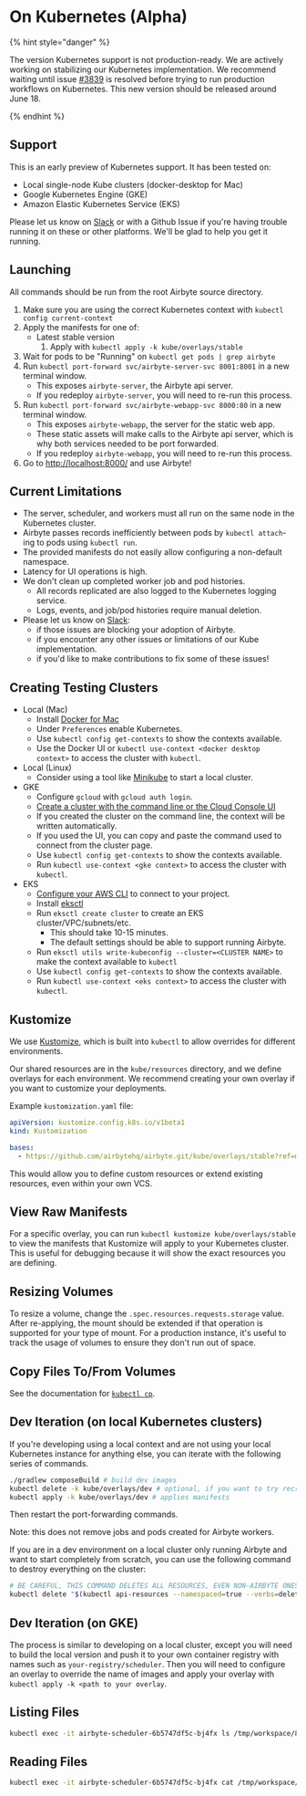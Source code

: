 # On Kubernetes \(Alpha\)

{% hint style="danger" %}

The version Kubernetes support is not production-ready. We are actively working on stabilizing our Kubernetes implementation.
We recommend waiting until issue [#3839](https://github.com/airbytehq/airbyte/issues/3839) is resolved before trying to run production workflows on Kubernetes. 
This new version should be released around June 18.

{% endhint %}


## Support

This is an early preview of Kubernetes support. It has been tested on:

* Local single-node Kube clusters \(docker-desktop for Mac\)
* Google Kubernetes Engine \(GKE\)
* Amazon Elastic Kubernetes Service \(EKS\)

Please let us know on [Slack](https://slack.airbyte.io) or with a Github Issue if you're having trouble running it on these or other platforms. We'll be glad to help you get it running.

## Launching

All commands should be run from the root Airbyte source directory.

1. Make sure you are using the correct Kubernetes context with `kubectl config current-context`
2. Apply the manifests for one of:
   * Latest stable version
     1. Apply with `kubectl apply -k kube/overlays/stable`
3. Wait for pods to be "Running" on `kubectl get pods | grep airbyte`
4. Run `kubectl port-forward svc/airbyte-server-svc 8001:8001` in a new terminal window.
   * This exposes `airbyte-server`, the Airbyte api server.
   * If you redeploy `airbyte-server`, you will need to re-run this process.
5. Run `kubectl port-forward svc/airbyte-webapp-svc 8000:80` in a new terminal window.
   * This exposes `airbyte-webapp`, the server for the static web app.
   * These static assets will make calls to the Airbyte api server, which is why both services needed to be port forwarded.
   * If you redeploy `airbyte-webapp`, you will need to re-run this process.
6. Go to [http://localhost:8000/](http://localhost:8000/) and use Airbyte!

## Current Limitations

* The server, scheduler, and workers must all run on the same node in the Kubernetes cluster.
* Airbyte passes records inefficiently between pods by `kubectl attach`-ing to pods using `kubectl run`.
* The provided manifests do not easily allow configuring a non-default namespace.
* Latency for UI operations is high.
* We don't clean up completed worker job and pod histories. 
  * All records replicated are also logged to the Kubernetes logging service. 
  * Logs, events, and job/pod histories require manual deletion.
* Please let us know on [Slack](https://slack.airbyte.io):
  * if those issues are blocking your adoption of Airbyte.
  * if you encounter any other issues or limitations of our Kube implementation.
  * if you'd like to make contributions to fix some of these issues!

## Creating Testing Clusters

* Local \(Mac\)
  * Install [Docker for Mac](https://docs.docker.com/docker-for-mac/install/)
  * Under `Preferences` enable Kubernetes.
  * Use `kubectl config get-contexts` to show the contexts available.
  * Use the Docker UI or `kubectl use-context <docker desktop context>` to access the cluster with `kubectl`.
* Local \(Linux\)
  * Consider using a tool like [Minikube](https://minikube.sigs.k8s.io/docs/start/) to start a local cluster.
* GKE
  * Configure `gcloud` with `gcloud auth login`.
  * [Create a cluster with the command line or the Cloud Console UI](https://cloud.google.com/kubernetes-engine/docs/how-to/creating-a-zonal-cluster)
  * If you created the cluster on the command line, the context will be written automatically.
  * If you used the UI, you can copy and paste the command used to connect from the cluster page.
  * Use `kubectl config get-contexts` to show the contexts available.
  * Run `kubectl use-context <gke context>` to access the cluster with `kubectl`.
* EKS
  * [Configure your AWS CLI](https://docs.aws.amazon.com/cli/latest/userguide/cli-chap-configure.html) to connect to your project.
  * Install [eksctl](https://eksctl.io/introduction/)
  * Run `eksctl create cluster` to create an EKS cluster/VPC/subnets/etc.
    * This should take 10-15 minutes.
    * The default settings should be able to support running Airbyte.
  * Run `eksctl utils write-kubeconfig --cluster=<CLUSTER NAME>` to make the context available to `kubectl`
  * Use `kubectl config get-contexts` to show the contexts available.
  * Run `kubectl use-context <eks context>` to access the cluster with `kubectl`.

## Kustomize

We use [Kustomize](https://kustomize.io/), which is built into `kubectl` to allow overrides for different environments.

Our shared resources are in the `kube/resources` directory, and we define overlays for each environment. We recommend creating your own overlay if you want to customize your deployments.

Example `kustomization.yaml` file:

```yaml
apiVersion: kustomize.config.k8s.io/v1beta1
kind: Kustomization

bases:
  - https://github.com/airbytehq/airbyte.git/kube/overlays/stable?ref=master
```

This would allow you to define custom resources or extend existing resources, even within your own VCS.

## View Raw Manifests

For a specific overlay, you can run `kubectl kustomize kube/overlays/stable` to view the manifests that Kustomize will apply to your Kubernetes cluster. This is useful for debugging because it will show the exact resources you are defining.

## Resizing Volumes

To resize a volume, change the `.spec.resources.requests.storage` value. After re-applying, the mount should be extended if that operation is supported for your type of mount. For a production instance, it's useful to track the usage of volumes to ensure they don't run out of space.

## Copy Files To/From Volumes

See the documentation for [`kubectl cp`](https://kubernetes.io/docs/reference/generated/kubectl/kubectl-commands#cp).

## Dev Iteration \(on local Kubernetes clusters\)

If you're developing using a local context and are not using your local Kubernetes instance for anything else, you can iterate with the following series of commands.

```bash
./gradlew composeBuild # build dev images
kubectl delete -k kube/overlays/dev # optional, if you want to try recreating resources
kubectl apply -k kube/overlays/dev # applies manifests
```

Then restart the port-forwarding commands.

Note: this does not remove jobs and pods created for Airbyte workers.

If you are in a dev environment on a local cluster only running Airbyte and want to start completely from scratch, you can use the following command to destroy everything on the cluster:

```bash
# BE CAREFUL, THIS COMMAND DELETES ALL RESOURCES, EVEN NON-AIRBYTE ONES!
kubectl delete "$(kubectl api-resources --namespaced=true --verbs=delete -o name | tr "\n" "," | sed -e 's/,$//')" --all
```

## Dev Iteration \(on GKE\)

The process is similar to developing on a local cluster, except you will need to build the local version and push it to your own container registry with names such as `your-registry/scheduler`. Then you will need to configure an overlay to override the name of images and apply your overlay with `kubectl apply -k <path to your overlay`.

## Listing Files

```bash
kubectl exec -it airbyte-scheduler-6b5747df5c-bj4fx ls /tmp/workspace/8
```

## Reading Files

```bash
kubectl exec -it airbyte-scheduler-6b5747df5c-bj4fx cat /tmp/workspace/8/0/logs.log
```

